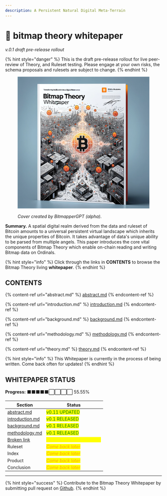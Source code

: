 ```yaml
---
description: A Persistent Natural Digital Meta-Terrain
---
```


# 📃 bitmap theory whitepaper

_v.0.1 draft pre-release rollout_

{% hint style="danger" %}
This is the draft pre-release rollout for live peer-review of Theory, and Ruleset testing. Please engage at your own risks, the schema proposals and rulesets are subject to change.
{% endhint %}

<figure><img src="../../.gitbook/assets/BitmapArchitectCover.png" alt=""><figcaption><p><em>Cover created by BitmapperGPT (alpha).</em></p></figcaption></figure>

**Summary.** A spatial digital realm derived from the data and ruleset of Bitcoin amounts to a universal persistent virtual landscape which inherits the unique properties of Bitcoin. It takes advantage of data's unique ability to be parsed from multiple angels. This paper introduces the core vital components of Bitmap Theory which enable on-chain reading and writing Bitmap data on Ordinals.

{% hint style="info" %}
Click through the links in **CONTENTS** to browse the Bitmap Theory living **whitepaper**.
{% endhint %}

## CONTENTS

{% content-ref url="abstract.md" %}
[abstract.md](abstract.md)
{% endcontent-ref %}

{% content-ref url="introduction.md" %}
[introduction.md](introduction.md)
{% endcontent-ref %}

{% content-ref url="background.md" %}
[background.md](background.md)
{% endcontent-ref %}

{% content-ref url="methodology.md" %}
[methodology.md](methodology.md)
{% endcontent-ref %}

{% content-ref url="theory.md" %}
[theory.md](theory.md)
{% endcontent-ref %}

{% hint style="info" %}
This Whitepaper is currently in the process of being written. Come back often for updates!
{% endhint %}

## WHITEPAPER STATUS

**Progress:** ⬛⬛⬛⬛⬛⬜⬜⬜⬜ 55.55%

| Section                                      | Status                                                    |
| -------------------------------------------- | --------------------------------------------------------- |
| [abstract.md](abstract.md "mention")         | <mark style="color:green;">v0.11 UPDATED</mark>           |
| [introduction.md](introduction.md "mention") | <mark style="color:green;">v0.1 RELEASED</mark>           |
| [background.md](background.md "mention")     | <mark style="color:green;">v0.1 RELEASED</mark>           |
| [methodology.md](methodology.md "mention")   | <mark style="color:green;">v0.1 RELEASED</mark>           |
| [Broken link](broken-reference "mention")    | <mark style="color:yellow;">v0.1 DRAFT IN PROGRESS</mark> |
| Ruleset                                      | _<mark style="color:orange;">Come back later</mark>_      |
| Index                                        | _<mark style="color:orange;">Come back later</mark>_      |
| Product                                      | _<mark style="color:orange;">Come back later</mark>_      |
| Conclusion                                   | _<mark style="color:orange;">Come back later</mark>_      |

***

{% hint style="success" %}
Contribute to the Bitmap Theory Whitepaper by submitting pull request on [Github](https://github.com/Blockamoto/gitbook/tree/main/theory/bitmap-theory-whitepaper).
{% endhint %}
